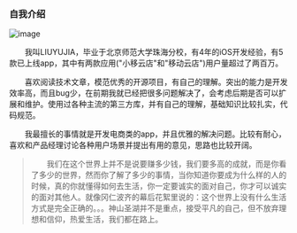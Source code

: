 ### 自我介绍

![image](https://liuyujiahaha.github.io/blogPic/headIcon.jpg)

&emsp;&emsp;我叫LIUYUJIA，毕业于北京师范大学珠海分校，有4年的iOS开发经验，有5款已上线app，其中有两款应用("小移云店"和"移动云店")用户量超过了两百万。

&emsp;&emsp;喜欢阅读技术文章，模范优秀的开源项目，有自己的理解。突出的能力是开发效率高，而且bug少，在前期我就已经把很多问题解决了，会考虑后期是否可以扩展和维护。使用过各种主流的第三方库，并有自己的理解，基础知识比较扎实，代码规范。

&emsp;&emsp;我最擅长的事情就是开发电商类的app，并且优雅的解决问题。比较有耐心，喜欢和产品经理讨论各种用户场景并提出有用的意见，思路也比较开阔。

> &emsp;&emsp;我们在这个世界上并不是说要赚多少钱，我们要多高的成就，而是你看了多少的世界，然而你了解了多少的事情，当你知道你要成为什么样的人的时候，真的你就懂得如何去生活，你一定要诚实的面对自己，你才可以诚实的面对其他人。就像冈仁波齐的幕后花絮里说的：这个世界上没有什么生活方式是完全正确的。。。神山圣湖并不是重点，接受平凡的自己，但不放弃理想和信仰，热爱生活，我们都在路上。
